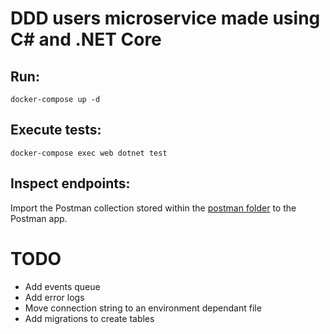 # DDD users microservice made using C# and .NET Core

## Run:

```
docker-compose up -d
```

## Execute tests:

```
docker-compose exec web dotnet test
```

## Inspect endpoints:

Import the Postman collection stored within the [postman folder](postman) to the Postman app.

# TODO

* Add events queue
* Add error logs
* Move connection string to an environment dependant file
* Add migrations to create tables